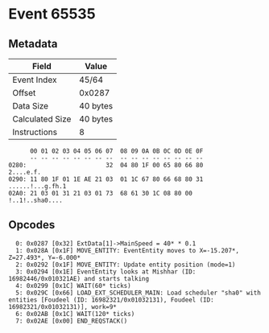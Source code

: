 # Event 65535

## Metadata

| Field           | Value    |
|-----------------|----------|
| Event Index     | 45/64    |
| Offset          | 0x0287   |
| Data Size       | 40 bytes |
| Calculated Size | 40 bytes |
| Instructions    | 8        |

```
      00 01 02 03 04 05 06 07  08 09 0A 0B 0C 0D 0E 0F
      -- -- -- -- -- -- -- --  -- -- -- -- -- -- -- --
0280:                      32  04 80 1F 00 65 80 66 80         2....e.f.
0290: 11 80 1F 01 1E AE 21 03  01 1C 67 80 66 68 80 31  ......!...g.fh.1
02A0: 21 03 01 31 21 03 01 73  68 61 30 1C 08 80 00     !..1!..sha0.... 
```

## Opcodes

```
  0: 0x0287 [0x32] ExtData[1]->MainSpeed = 40* * 0.1
  1: 0x028A [0x1F] MOVE_ENTITY: EventEntity moves to X=-15.207*, Z=27.493*, Y=-6.000*
  2: 0x0292 [0x1F] MOVE_ENTITY: Update entity position (mode=1)
  3: 0x0294 [0x1E] EventEntity looks at Mishhar (ID: 16982446/0x010321AE) and starts talking
  4: 0x0299 [0x1C] WAIT(60* ticks)
  5: 0x029C [0x66] LOAD_EXT_SCHEDULER_MAIN: Load scheduler "sha0" with entities [Foudeel (ID: 16982321/0x01032131), Foudeel (ID: 16982321/0x01032131)], work=9*
  6: 0x02AB [0x1C] WAIT(120* ticks)
  7: 0x02AE [0x00] END_REQSTACK()
```
